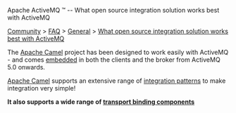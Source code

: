 Apache ActiveMQ ™ -- What open source integration solution works best with ActiveMQ 

[Community](community.html) > [FAQ](faq.html) > [General](general.html) > [What open source integration solution works best with ActiveMQ](what-open-source-integration-solution-works-best-with-activemq.html)


The [Apache Camel](http://camel.apache.org) project has been designed to work easily with ActiveMQ - and comes [embedded](http://activemq.apache.org/camel/how-does-camel-work-with-activemq.html) in both the clients and the broker from ActiveMQ 5.0 onwards.

[Apache Camel](http://camel.apache.org) supports an extensive range of [integration patterns](http://camel.apache.org/enterprise-integration-patterns.html) to make integration very simple!

**It also supports a wide range of [transport binding components](http://camel.apache.org/components.html)**

